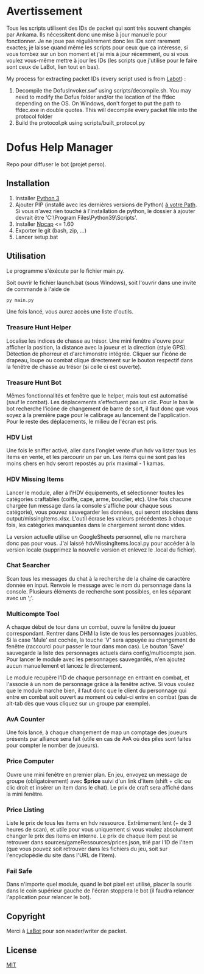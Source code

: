 # Avertissement

Tous les scripts utilisent des IDs de packet qui sont très souvent changés par Ankama. Ils nécessitent donc une mise à jour manuelle pour fonctionner.
Je ne joue pas régulièrement donc les IDs sont rarement exactes; je laisse quand même les scripts pour ceux que ça intéresse, si vous tombez sur un bon moment et j'ai mis à jour récemment, ou si vous voulez vous-même mettre à jour les IDs (les scripts que j'utilise pour le faire sont ceux de LaBot, lien tout en bas).

My process for extracting packet IDs (every script used is from [Labot](https://github.com/louisabraham/LaBot)) :

1. Decompile the DofusInvoker.swf using scripts/decompile.sh. You may need to modify the Dofus folder and/or the location of the ffdec depending on the OS. On Windows, don't forget to put the path to ffdec.exe in double quotes.
This will decompile every packet file into the protocol folder
2. Build the protocol.pk using scripts/built_protocol.py

# Dofus Help Manager

Repo pour diffuser le bot (projet perso).

## Installation

1. Installer [Python 3](https://www.python.org/downloads/)
2. Ajouter PIP (installé avec les dernières versions de Python) [à votre Path](https://www.architectryan.com/2018/03/17/add-to-the-path-on-windows-10/). Si vous n'avez rien touché à l'installation de python, le dossier à ajouter devrait être
'C:\Program Files\Python39\Scripts'.
2. Installer [Npcap](https://nmap.org/dist) <= 1.60
2. Exporter le git (bash, zip, ...)
3. Lancer setup.bat

## Utilisation

Le programme s'éxécute par le fichier main.py.

Soit ouvrir le fichier launch.bat (sous Windows), soit l'ouvrir dans une invite de commande à l'aide de

```bash
py main.py
```
Une fois lancé, vous aurez accès une liste d'outils.
### Treasure Hunt Helper

Localise les indices de chasse au trésor. Une mini fenêtre s'ouvre pour afficher la position, la distance avec la joueur et la direction (style GPS). Détection de phorreur et d'archimonstre intégrée. Cliquer sur l'icône de drapeau, loupe ou combat clique directement sur le bouton respectif dans la fenêtre de chasse au trésor (si celle ci est ouverte).

### Treasure Hunt Bot

Mêmes fonctionnalités et fenêtre que le helper, mais tout est automatisé (sauf le combat). Les déplacements s'effectuent pas un clic. Pour le bas le bot recherche l'icône de changement de barre de sort, il faut donc que vous soyez à la première page pour le calibrage au lancement de l'application. Pour le reste des déplacements, le milieu de l'écran est pris.

### HDV List

Une fois le sniffer activé, aller dans l'onglet vente d'un hdv va lister tous les items en vente, et les parcourir un par un. Les items qui ne sont pas les moins chers en hdv seront repostés au prix maximal - 1 kamas.

### HDV Missing Items

Lancer le module, aller à l'HDV équipements, et sélectionner toutes les catégories craftables (coiffe, cape, arme, bouclier, etc). Une fois chacune chargée (un message dans la console s'affiche pour chaque sous catégorie), vous pouvez sauvegarder les données, qui seront stockées dans output/missingItems.xlsx.
L'outil écrase les valeurs précédentes à chaque fois, les catégories manquantes dans le chargement seront donc vides.

La version actuelle utilise un GoogleSheets personnel, elle ne marchera donc pas pour vous.
J'ai laissé hdvMissingItems.local.py pour accéder à la version locale (supprimez la nouvelle version et enlevez le .local du fichier).

### Chat Searcher

Scan tous les messages du chat à la recherche de la chaîne de caractère donnée en input. Renvoie le message avec le nom du personnage dans la console. Plusieurs éléments de recherche sont possibles, en les séparant avec un ';'.

### Multicompte Tool

A chaque début de tour dans un combat, ouvre la fenêtre du joueur correspondant. Rentrer dans DHM la liste de tous les personnages jouables. Si la case 'Mule' est cochée, la touche 'V' sera appuyée au changement de fenêtre (raccourci pour passer le tour dans mon cas). Le bouton 'Save' sauvegarde la liste des personnages actuels dans config/multicompte.json.
Pour lancer le module avec les personnages sauvegardés, n'en ajoutez aucun manuellement et lancez le directement.

Le module recupère l'ID de chaque personnage en entrant en combat, et l'associe à un nom de personnage grâce à la fenêtre active. Si vous voulez que le module marche bien, il faut donc que le client du personnage qui entre en combat soit ouvert au moment où celui-ci entre en combat (pas de alt-tab dès que vous cliquez sur un groupe par exemple).

### AvA Counter

Une fois lancé, à chaque changement de map un comptage des joueurs présents par alliance sera fait (utile en cas de AvA où des piles sont faites pour compter le nomber de joueurs).

### Price Computer

Ouvre une mini fenêtre en premier plan. En jeu, envoyez un message de groupe (obligatoirement) avec **$price** suivi d'un link d'item (shift + clic ou clic droit et insérer un item dans le chat). Le prix de craft sera affiché dans la mini fenêtre.

### Price Listing

Liste le prix de tous les items en hdv ressource. Extrêmement lent (+ de 3 heures de scan), et utile pour vous uniquement si vous voulez absolument changer le prix des items en interne. Le prix de chaque item peut se retrouver dans sources/gameRessources/prices.json, trié par l'ID de l'item (que vous pouvez soit retrouver dans les fichiers du jeu, soit sur l'encyclopédie du site dans l'URL de l'item).

### Fail Safe

Dans n'importe quel module, quand le bot pixel est utilisé, placer la souris dans le coin supérieur gauche de l'écran stoppera le bot (il faudra relancer l'application pour relancer le bot).

## Copyright
Merci à [LaBot](https://github.com/louisabraham/LaBot) pour son reader/writer de packet.

## License
[MIT](https://choosealicense.com/licenses/mit/)

